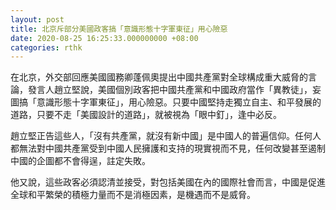 ```yaml
---
layout: post
title: 北京斥部分美國政客搞「意識形態十字軍東征」用心險惡
date: 2020-08-25 16:25:33.000000000 +08:00
categories: rthk
---
```


在北京，外交部回應美國國務卿蓬佩奧提出中國共產黨對全球構成重大威脅的言論，發言人趙立堅說，美國個別政客把中國共產黨和中國政府當作「異教徒」，妄圖搞「意識形態十字軍東征」，用心險惡。只要中國堅持走獨立自主、和平發展的道路，只要不走「美國設計的道路」，就被視為「眼中釘」，逢中必反。

趙立堅正告這些人，「沒有共產黨，就沒有新中國」是中國人的普遍信仰。任何人都無法對中國共產黨受到中國人民擁護和支持的現實視而不見，任何改變甚至遏制中國的企圖都不會得逞，註定失敗。

他又說，這些政客必須認清並接受，對包括美國在內的國際社會而言，中國是促進全球和平繁榮的積極力量而不是消極因素，是機遇而不是威脅。
